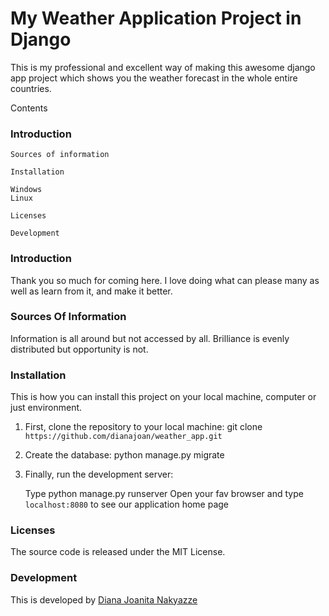 # My Weather Application Project in Django

This is my professional and excellent way of making this awesome django app project which shows you the weather forecast in the whole entire countries.

Contents

### Introduction

    Sources of information

    Installation

    Windows
    Linux

    Licenses

    Development

### Introduction

Thank you so much for coming here. I love doing what can please many as well as learn from it, and make it better.

### Sources Of Information

Information is all around but not accessed by all. Brilliance is evenly distributed but opportunity is not. 

### Installation

This is how you can install this project on your local machine, computer or just environment.

1. First, clone the repository to your local machine:
    git clone `https://github.com/dianajoan/weather_app.git`

2. Create the database:
    python manage.py migrate

3. Finally, run the development server:
    
    Type python manage.py runserver
    Open your fav browser and type `localhost:8080` to see our application home page

### Licenses

The source code is released under the MIT License.

### Development

This is developed by [Diana Joanita Nakyazze](mailto:dianajoanita900@gmail.com)



